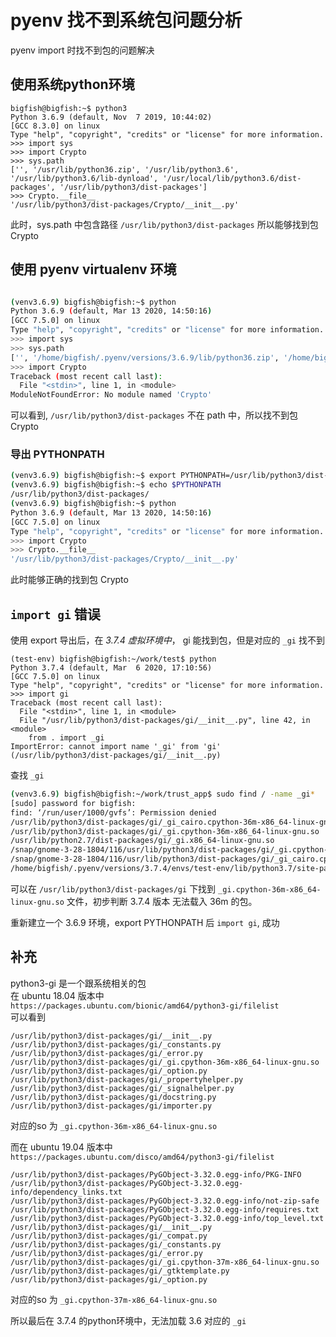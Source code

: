 <!-- en_title: pyenv ModuleNotFoundError -->

# pyenv 找不到系统包问题分析

pyenv import 时找不到包的问题解决

<!-- more -->

## 使用系统python环境
```shell
bigfish@bigfish:~$ python3
Python 3.6.9 (default, Nov  7 2019, 10:44:02)
[GCC 8.3.0] on linux
Type "help", "copyright", "credits" or "license" for more information.
>>> import sys
>>> import Crypto
>>> sys.path
['', '/usr/lib/python36.zip', '/usr/lib/python3.6', '/usr/lib/python3.6/lib-dynload', '/usr/local/lib/python3.6/dist-packages', '/usr/lib/python3/dist-packages']
>>> Crypto.__file__
'/usr/lib/python3/dist-packages/Crypto/__init__.py'
```

此时，sys.path 中包含路径 `/usr/lib/python3/dist-packages` 所以能够找到包 Crypto


## 使用 pyenv virtualenv 环境

```bash

(venv3.6.9) bigfish@bigfish:~$ python
Python 3.6.9 (default, Mar 13 2020, 14:50:16)
[GCC 7.5.0] on linux
Type "help", "copyright", "credits" or "license" for more information.
>>> import sys
>>> sys.path
['', '/home/bigfish/.pyenv/versions/3.6.9/lib/python36.zip', '/home/bigfish/.pyenv/versions/3.6.9/lib/python3.6', '/home/bigfish/.pyenv/versions/3.6.9/lib/python3.6/lib-dynload', '/home/bigfish/.pyenv/versions/venv3.6.9/lib/python3.6/site-packages']
>>> import Crypto
Traceback (most recent call last):
  File "<stdin>", line 1, in <module>
ModuleNotFoundError: No module named 'Crypto'
```

可以看到, `/usr/lib/python3/dist-packages` 不在 path 中，所以找不到包 Crypto


### 导出 PYTHONPATH
```bash
(venv3.6.9) bigfish@bigfish:~$ export PYTHONPATH=/usr/lib/python3/dist-packages/
(venv3.6.9) bigfish@bigfish:~$ echo $PYTHONPATH
/usr/lib/python3/dist-packages/
(venv3.6.9) bigfish@bigfish:~$ python
Python 3.6.9 (default, Mar 13 2020, 14:50:16)
[GCC 7.5.0] on linux
Type "help", "copyright", "credits" or "license" for more information.
>>> import Crypto
>>> Crypto.__file__
'/usr/lib/python3/dist-packages/Crypto/__init__.py'
```
此时能够正确的找到包 Crypto

## `import gi` 错误

使用 export 导出后，在 *3.7.4 虚拟环境中*， gi 能找到包，但是对应的 `_gi` 找不到
```
(test-env) bigfish@bigfish:~/work/test$ python
Python 3.7.4 (default, Mar  6 2020, 17:10:56)
[GCC 7.5.0] on linux
Type "help", "copyright", "credits" or "license" for more information.
>>> import gi
Traceback (most recent call last):
  File "<stdin>", line 1, in <module>
  File "/usr/lib/python3/dist-packages/gi/__init__.py", line 42, in <module>
    from . import _gi
ImportError: cannot import name '_gi' from 'gi' (/usr/lib/python3/dist-packages/gi/__init__.py)
```

查找 `_gi`
```bash
(venv3.6.9) bigfish@bigfish:~/work/trust_app$ sudo find / -name _gi*
[sudo] password for bigfish:
find: ‘/run/user/1000/gvfs’: Permission denied
/usr/lib/python3/dist-packages/gi/_gi_cairo.cpython-36m-x86_64-linux-gnu.so
/usr/lib/python3/dist-packages/gi/_gi.cpython-36m-x86_64-linux-gnu.so
/usr/lib/python2.7/dist-packages/gi/_gi.x86_64-linux-gnu.so
/snap/gnome-3-28-1804/116/usr/lib/python3/dist-packages/gi/_gi.cpython-36m-x86_64-linux-gnu.so
/snap/gnome-3-28-1804/116/usr/lib/python3/dist-packages/gi/_gi_cairo.cpython-36m-x86_64-linux-gnu.so
/home/bigfish/.pyenv/versions/3.7.4/envs/test-env/lib/python3.7/site-packages/PySide2/_git_pyside_version.py
```

可以在 `/usr/lib/python3/dist-packages/gi` 下找到 `_gi.cpython-36m-x86_64-linux-gnu.so` 文件，初步判断 3.7.4 版本
无法载入 36m 的包。

重新建立一个 3.6.9 环境，export  PYTHONPATH 后 `import gi`, 成功

## 补充
python3-gi 是一个跟系统相关的包  
在 ubuntu 18.04 版本中 `https://packages.ubuntu.com/bionic/amd64/python3-gi/filelist`  
可以看到
```
/usr/lib/python3/dist-packages/gi/__init__.py
/usr/lib/python3/dist-packages/gi/_constants.py
/usr/lib/python3/dist-packages/gi/_error.py
/usr/lib/python3/dist-packages/gi/_gi.cpython-36m-x86_64-linux-gnu.so
/usr/lib/python3/dist-packages/gi/_option.py
/usr/lib/python3/dist-packages/gi/_propertyhelper.py
/usr/lib/python3/dist-packages/gi/_signalhelper.py
/usr/lib/python3/dist-packages/gi/docstring.py
/usr/lib/python3/dist-packages/gi/importer.py
```
对应的so 为 `_gi.cpython-36m-x86_64-linux-gnu.so`

而在 ubuntu 19.04 版本中 `https://packages.ubuntu.com/disco/amd64/python3-gi/filelist`
```
/usr/lib/python3/dist-packages/PyGObject-3.32.0.egg-info/PKG-INFO
/usr/lib/python3/dist-packages/PyGObject-3.32.0.egg-info/dependency_links.txt
/usr/lib/python3/dist-packages/PyGObject-3.32.0.egg-info/not-zip-safe
/usr/lib/python3/dist-packages/PyGObject-3.32.0.egg-info/requires.txt
/usr/lib/python3/dist-packages/PyGObject-3.32.0.egg-info/top_level.txt
/usr/lib/python3/dist-packages/gi/__init__.py
/usr/lib/python3/dist-packages/gi/_compat.py
/usr/lib/python3/dist-packages/gi/_constants.py
/usr/lib/python3/dist-packages/gi/_error.py
/usr/lib/python3/dist-packages/gi/_gi.cpython-37m-x86_64-linux-gnu.so
/usr/lib/python3/dist-packages/gi/_gtktemplate.py
/usr/lib/python3/dist-packages/gi/_option.py
```
对应的so 为 `_gi.cpython-37m-x86_64-linux-gnu.so`


所以最后在 3.7.4 的python环境中，无法加载 3.6 对应的 `_gi` 